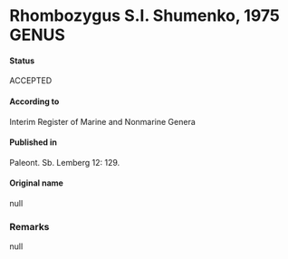 Rhombozygus S.I. Shumenko, 1975 GENUS
=======

#### Status
ACCEPTED

#### According to
Interim Register of Marine and Nonmarine Genera

#### Published in
Paleont. Sb. Lemberg 12: 129.

#### Original name
null

### Remarks
null